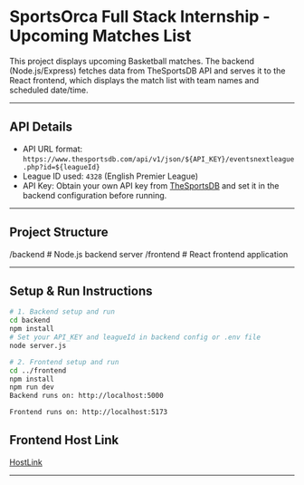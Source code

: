 # SportsOrca Full Stack Internship - Upcoming Matches List

This project displays upcoming Basketball matches. The backend (Node.js/Express) fetches data from TheSportsDB API and serves it to the React frontend, which displays the match list with team names and scheduled date/time.

---

## API Details

- API URL format:  
  `https://www.thesportsdb.com/api/v1/json/${API_KEY}/eventsnextleague.php?id=${leagueId}`
- League ID used: `4328` (English Premier League)
- API Key: Obtain your own API key from [TheSportsDB](https://www.thesportsdb.com/api.php) and set it in the backend configuration before running.

---

## Project Structure

/backend # Node.js backend server
/frontend # React frontend application


---

## Setup & Run Instructions

```bash
# 1. Backend setup and run
cd backend
npm install
# Set your API_KEY and leagueId in backend config or .env file
node server.js

# 2. Frontend setup and run
cd ../frontend
npm install
npm run dev
Backend runs on: http://localhost:5000

Frontend runs on: http://localhost:5173

```

## Frontend Host Link

[HostLink](https://sports-orca-b8tx-git-main-dhruv942s-projects.vercel.app/)

---
